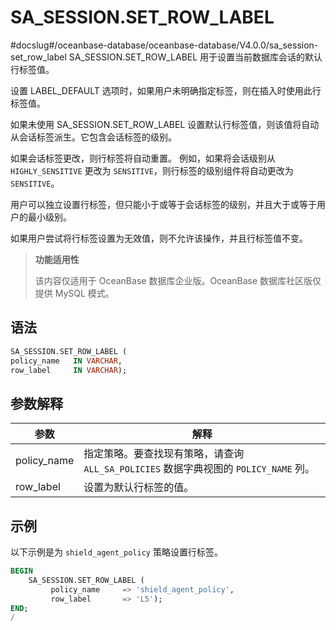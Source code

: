 SA_SESSION.SET_ROW_LABEL 
=============================================
#docslug#/oceanbase-database/oceanbase-database/V4.0.0/sa_session-set_row_label
SA_SESSION.SET_ROW_LABEL 用于设置当前数据库会话的默认行标签值。

设置 LABEL_DEFAULT 选项时，如果用户未明确指定标签，则在插入时使用此行标签值。

如果未使用 SA_SESSION.SET_ROW_LABEL 设置默认行标签值，则该值将自动从会话标签派生。它包含会话标签的级别。

如果会话标签更改，则行标签将自动重置。 例如，如果将会话级别从 `HIGHLY_SENSITIVE` 更改为 `SENSITIVE`，则行标签的级别组件将自动更改为 `SENSITIVE`。

用户可以独立设置行标签，但只能小于或等于会话标签的级别，并且大于或等于用户的最小级别。

如果用户尝试将行标签设置为无效值，则不允许该操作，并且行标签值不变。

>**功能适用性**
>
>该内容仅适用于 OceanBase 数据库企业版。OceanBase 数据库社区版仅提供 MySQL 模式。

语法 
-----------

```sql
SA_SESSION.SET_ROW_LABEL (
policy_name   IN VARCHAR,
row_label     IN VARCHAR);
```



参数解释 
-------------



|   **参数**    |                          **解释**                           |
|-------------|-----------------------------------------------------------|
| policy_name | 指定策略。要查找现有策略，请查询 `ALL_SA_POLICIES` 数据字典视图的 `POLICY_NAME` 列。 |
| row_label   | 设置为默认行标签的值。                                               |



示例 
-----------

以下示例是为 `shield_agent_policy` 策略设置行标签。

```sql
BEGIN
    SA_SESSION.SET_ROW_LABEL (
         policy_name     => 'shield_agent_policy',
         row_label       => 'L5');
END;
/
```



